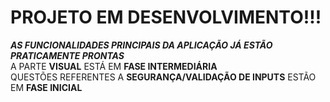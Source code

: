 # PROJETO EM DESENVOLVIMENTO!!!


***AS FUNCIONALIDADES PRINCIPAIS DA APLICAÇÃO JÁ ESTÃO PRATICAMENTE PRONTAS*** <br>
A PARTE **VISUAL** ESTÁ EM **FASE INTERMEDIÁRIA** <br>
QUESTÕES REFERENTES A **SEGURANÇA/VALIDAÇÃO DE INPUTS** ESTÃO EM **FASE INICIAL**
